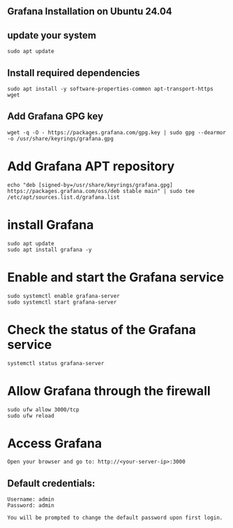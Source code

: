 ## Grafana Installation on Ubuntu 24.04
## update your system
```
sudo apt update
```
## Install required dependencies
```
sudo apt install -y software-properties-common apt-transport-https wget
```
## Add Grafana GPG key 
```
wget -q -O - https://packages.grafana.com/gpg.key | sudo gpg --dearmor -o /usr/share/keyrings/grafana.gpg
```
# Add Grafana APT repository
```
echo "deb [signed-by=/usr/share/keyrings/grafana.gpg] https://packages.grafana.com/oss/deb stable main" | sudo tee /etc/apt/sources.list.d/grafana.list
```
# install Grafana
```
sudo apt update
sudo apt install grafana -y
```

# Enable and start the Grafana service
```
sudo systemctl enable grafana-server
sudo systemctl start grafana-server
```
# Check the status of the Grafana service
```
systemctl status grafana-server
```
# Allow Grafana through the firewall
```
sudo ufw allow 3000/tcp
sudo ufw reload
```
# Access Grafana
```
Open your browser and go to: http://<your-server-ip>:3000
```
## Default credentials:
```
Username: admin
Password: admin

You will be prompted to change the default password upon first login.
```
